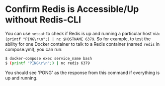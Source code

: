 # Confirm Redis is Accessible/Up without Redis-CLI

You can use `netcat` to check if Redis is up and running a particular host via: `(printf "PING\r\n";) | nc $HOSTNAME 6379`. So for example, to test the ability for one Docker container to talk to a Redis container (named `redis` in compose.yml), you can run:

```bash
$ docker-compose exec service_name bash
$ (printf "PING\r\n";) | nc redis 6379
```

You should see 'PONG' as the response from this command if everything is up and running.

